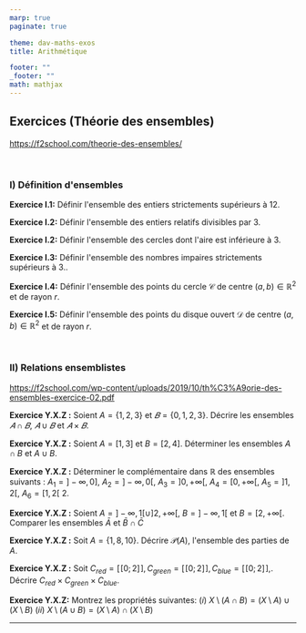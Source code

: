 ```yaml
---
marp: true
paginate: true

theme: dav-maths-exos
title: Arithmétique

footer: ""
_footer: ""
math: mathjax
---
```


<div class='flex-horizontal'><div class='flex'>

## Exercices (Théorie des ensembles)

https://f2school.com/theorie-des-ensembles/

</br>

### I) Définition d'ensembles

**Exercice I.1:**
Définir l'ensemble des entiers strictements supérieurs à $12$.

**Exercice I.2:**
Définir l'ensemble des entiers relatifs divisibles par $3$.

**Exercice I.2:**
Définir l'ensemble des cercles dont l'aire est inférieure à $3$.

**Exercice I.3:**
Définir l'ensemble des nombres impaires strictements supérieurs à $3$..

**Exercice I.4:**
Définir l'ensemble des points du cercle $\mathcal{C}$ de centre $(a,b) \in \mathbb{R}^2$ et de rayon $r$.

**Exercice I.5:**
Définir l'ensemble des points du disque ouvert $\mathcal{D}$ de centre $(a,b) \in \mathbb{R}^2$ et de rayon $r$.

</br>

### II) Relations ensemblistes

https://f2school.com/wp-content/uploads/2019/10/th%C3%A9orie-des-ensembles-exercice-02.pdf

**Exercice Y.X.Z :**
Soient $A = \left\{1,2,3\right\}$ et $𝐵 = \left\{0,1,2,3\right\}$. Décrire les ensembles $𝐴 \cap 𝐵$, $𝐴 ∪ 𝐵$ et $𝐴 × 𝐵$.

**Exercice Y.X.Z :**
Soient $A = [1, 3]$ et $B=[2,4]$. Déterminer les ensembles $A \cap B$ et $A\cup B$.

**Exercice Y.X.Z :**
Déterminer le complémentaire dans $\mathbb{R}$ des ensembles suivants : $A_1 = ] −\infty, 0]$, $A_2 = ] −\infty, 0[$, $A_3 = ]0, +\infty[$, $A_4 = [0, +\infty[$, $A_5 =]1,2[$, $A_6 = [1,2[$ 2.

**Exercice Y.X.Z :** Soient $A = ] − \infty, 1[ \cup ]2, +\infty[$, $B =] − \infty, 1[$ et $B = [2, +\infty[$. Comparer les ensembles $\bar{A}$ et $\bar{B} \cap \bar{C}$

</div><div class='flex'>

**Exercice Y.X.Z :**
Soit $A = \left\{1,8,10\right\}$. Décrire $\mathcal{P}(A)$, l'ensemble des parties de $A$.

**Exercice Y.X.Z :**
Soit $C_{red} = [\![ 0; 2 ]\!],C_{green} = [\![ 0; 2 ]\!], C_{blue} = [\![ 0; 2 ]\!],$. Décrire $C_{red} \times C_{green} \times C_{blue}$.

**Exercice Y.X.Z:**
Montrez les propriétés suivantes:
$(i)\ X \setminus (A \cap B) = (X \setminus A) \cup (X \setminus B)$
$(ii)\ X \setminus (A \cup B) = (X \setminus A) \cap (X \setminus B)$

</div></div>

---

<div class='flex-horizontal'><div class='flex'>
